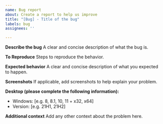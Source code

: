 ```yaml
---
name: Bug report
about: Create a report to help us improve
title: "[Bug] - Title of the bug"
labels: bug
assignees: ''

---
```


**Describe the bug**
A clear and concise description of what the bug is.

**To Reproduce**
Steps to reproduce the behavior.

**Expected behavior**
A clear and concise description of what you expected to happen.

**Screenshots**
If applicable, add screenshots to help explain your problem.

**Desktop (please complete the following information):**
 - Windows: [e.g. 8, 8.1, 10, 11 + x32, x64]
 - Version: [e.g. 21H1, 21H2]

**Additional context**
Add any other context about the problem here.
